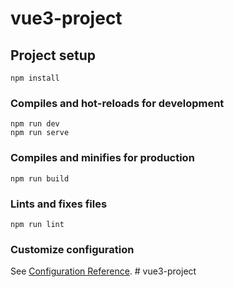 # vue3-project

## Project setup

```
npm install
```

### Compiles and hot-reloads for development

```
npm run dev
npm run serve
```

### Compiles and minifies for production

```
npm run build
```

### Lints and fixes files

```
npm run lint
```

### Customize configuration

See [Configuration Reference](https://cli.vuejs.org/config/).
#   v u e 3 - p r o j e c t  
 